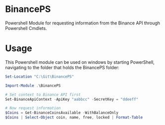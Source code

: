 # BinancePS
Powershell Module for requesting information from the Binance API through Powershell Cmdlets.

# Usage
This Powershell module can be used on windows by starting PowerShell, navigating to the folder that holds the BinancePS folder: 
```powershell
Set-Location "C:\Git\BinancePS"

Import-Module .\BinancePS

# Set context to Binance API first
Set-BinanceApiContext -ApiKey "aabbcc" -SecretKey = "ddeeff"

# Now request information
$Coins = Get-BinanceCoinsAvailable -WithBalanceOnly
$Coins | Select-Object coin, name, free, locked | Format-Table
```